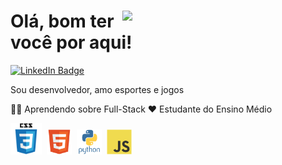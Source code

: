<div>
  <img src="https://github.com/risoflorais/risoflorais/blob/main/banner.gif" width="325px" align = "right">

#  Olá, bom ter você por aqui!
  <div id="badges">
  <a href = "https://github.com/arthurarraes">
    <img src="https://img.shields.io/badge/LinkedIn-blue?style=for-the-badge&logo=linkedin&logoColor=white" alt="LinkedIn Badge"/>
  </a>
</div>

Sou desenvolvedor, amo esportes e jogos

👩‍💻 Aprendendo sobre Full-Stack
 ❤ Estudante do Ensino Médio

<div>
  <img src="https://github.com/devicons/devicon/blob/master/icons/css3/css3-original-wordmark.svg" title="CSS" alt="Java" width="50" height="50"/>&nbsp;
  <img src="https://github.com/devicons/devicon/blob/master/icons/html5/html5-original.svg" title="HTML5" alt="HTML" width="40" height="40"/>&nbsp;
    <img src="https://github.com/devicons/devicon/blob/master/icons/python/python-original-wordmark.svg" title="HTML5" alt="Python" width="40" height="40"/>&nbsp;
  <img src="https://github.com/devicons/devicon/blob/master/icons/javascript/javascript-original.svg" title="JavaScript" alt="JavaScript" width="40" height="40"/>&nbsp;
</div>
